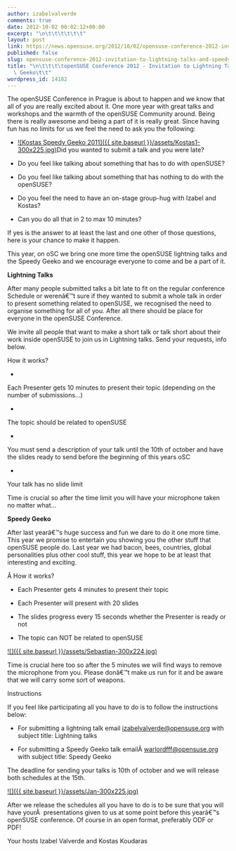 ```yaml
---
author: izabelvalverde
comments: true
date: 2012-10-02 00:02:12+00:00
excerpt: "\n\t\t\t\t\t\t"
layout: post
link: https://news.opensuse.org/2012/10/02/opensuse-conference-2012-invitation-to-lightning-talks-and-speedy-geeko/
published: false
slug: opensuse-conference-2012-invitation-to-lightning-talks-and-speedy-geeko
title: "\n\t\t\t\topenSUSE Conference 2012 - Invitation to Lightning Talks and Speedy\
  \ Geeko\t\t"
wordpress_id: 14182
---
```

The openSUSE Conference in Prague is about to happen and we know that all of you are really excited about it. One more year with great talks and workshops and the warmth of the openSUSE Community around. Being there is really awesome and being a part of it is really great. Since having fun has no limits for us we feel the need to ask you the following:



	
  * [![Kostas Speedy Geeko 2011]({{ site.baseurl }}/assets/Kostas1-300x225.jpg)](http://news.opensuse.org/2012/10/02/opensuse-conference-2012-invitation-to-lightning-talks-and-speedy-geeko/kostas-3/)Did you wanted to submit a talk and you were late?

	
  * Do you feel like talking about something that has to do with openSUSE?

	
  * Do you feel like talking about something that has nothing to do with the openSUSE?

	
  * Do you feel the need to have an on-stage group-hug with Izabel and Kostas?

	
  * Can you do all that in 2 to max 10 minutes?


If yes is the answer to at least the last and one other of those questions, here is your chance to make it happen.

This year, on oSC we bring one more time the openSUSE lightning talks and the Speedy Geeko and we encourage everyone to come and be a part of it.

**Lightning Talks**

After many people submitted talks a bit late to fit on the regular conference Schedule or werenâ€™t sure if they wanted to submit a whole talk in order to present something related to openSUSE, we recognised the need to organise something for all of you. After all there should be place for everyone in the openSUSE Conference.

We invite all people that want to make a short talk or talk short about their work inside openSUSE to join us in Lightning talks. Send your requests, info below.

How it works?



	
  * 


Each Presenter gets 10 minutes to present their topic (depending on the number of submissions...)




	
  * 


The topic should be related to openSUSE




	
  * 


You must send a description of your talk until the 10th of october and have the slides ready to send before the beginning of this years oSC




	
  * 


Your talk has no slide limit





Time is crucial so after the time limit you will have your microphone taken no matter what...

**Speedy Geeko**

After last yearâ€™s huge success and fun we dare to do it one more time. This year we promise to entertain you showing you the other stuff that openSUSE people do. Last year we had bacon, bees, countries, global personalities plus other cool stuff, this year we hope to be at least that interesting and exciting.




Â How it works?






	
  * Each Presenter gets 4 minutes to present their topic



	
  * Each Presenter will present with 20 slides



	
  * The slides progress every 15 seconds whether the Presenter is ready or not



	
  * The topic can NOT be related to openSUSE


[![]({{ site.baseurl }}/assets/Sebastian-300x224.jpg)](http://news.opensuse.org/2012/10/02/opensuse-conference-2012-invitation-to-lightning-talks-and-speedy-geeko/sebastian/)

Time is crucial here too so after the 5 minutes we will find ways to remove the microphone from you. Please donâ€™t make us run for it and be aware that we will carry some sort of weapons.

Instructions

If you feel like participating all you have to do is to follow the instructions below:



	
  * For submitting a lightning talk email izabelvalverde@opensuse.org with subject title: Lightning talks

	
  * For submitting a Speedy Geeko talk emailÂ warlordfff@opensuse.org with subject title: Speedy Geeko


The deadline for sending your talks is 10th of october and we will release both schedules at the 15th.

[![]({{ site.baseurl }}/assets/Jan-300x225.jpg)](http://news.opensuse.org/2012/10/02/opensuse-conference-2012-invitation-to-lightning-talks-and-speedy-geeko/jan/)

After we release the schedules all you have to do is to be sure that you will have yourÂ  presentations given to us at some point before this yearâ€™s openSUSE conference. Of course in an open format, preferably ODF or PDF!



Your hosts
Izabel Valverde and Kostas Koudaras		
